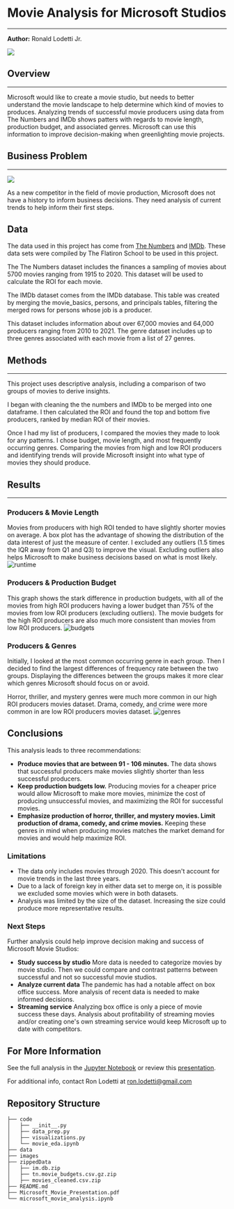# Movie Analysis for Microsoft Studios
***

**Author:** Ronald Lodetti Jr.


<img src="./images/strip2.jpg">

## Overview
***
Microsoft would like to create a movie studio, but needs to better understand the movie landscape to help determine which kind of movies to produces. Analyzing trends of successful movie producers using data from The Numbers and IMDb shows patters with regards to movie length, production budget, and associated genres. Microsoft can use this information to improve decision-making when greenlighting movie projects. 


## Business Problem
***
<img src="./images/seating.jpg">

As a new competitor in the field of movie production, Microsoft does not have a history to inform business decisions. They need analysis of current trends to help inform their first steps.


## Data
The data used in this project has come from <a href="https://www.the-numbers.com/">The Numbers</a> and <a href="https://www.imdb.com/">IMDb</a>. These data sets were compiled by The Flatiron School to be used in this project. 

The The Numbers dataset includes the finances a sampling of movies about 5700 movies ranging from 1915 to 2020. This dataset will be used to calculate the ROI for each movie.

The IMDb dataset comes from the IMDb database. This table was created by merging the movie_basics, persons, and principals tables, filtering the merged rows for persons whose job is a producer. 

This dataset includes information about over 67,000 movies and 64,000 producers ranging from 2010 to 2021. The genre dataset includes up to three genres associated with each movie from a list of 27 genres.

## Methods
***

This project uses descriptive analysis, including a comparison of two groups of movies to derive insights. 

I began with cleaning the the numbers and IMDb to be merged into one dataframe. I then calculated the ROI and found the top and bottom five producers, ranked by median ROI of their movies. 

Once I had my list of producers, I compared the movies they made to look for any patterns.  I chose budget, movie length, and most frequently occurring genres. Comparing the movies from high and low ROI producers and identifying trends will provide Microsoft insight into what type of movies they should produce. 

## Results
***

### Producers & Movie Length
Movies from producers with high ROI tended to have slightly shorter movies on average. A box plot has the advantage of showing the distribution of the data interest of just the measure of center. I excluded any outliers (1.5 times the IQR away from Q1 and Q3) to improve the visual. Excluding outliers also helps Microsoft to make business decisions based on what is most likely. 
![runtime](./images/runtime_viz.jpg)

### Producers & Production Budget
This graph shows the stark difference in production budgets, with all of the movies from high ROI producers having a lower budget than 75% of the movies from low ROI producers (excluding outliers). The movie budgets for the high ROI producers are also much more consistent than movies from low ROI producers.
![budgets](./images/budgets_viz.jpg)

### Producers & Genres
Initially, I looked at the most common occurring genre in each group. Then I decided to find the largest differences of frequency rate between the two groups. Displaying the differences between the groups makes it more clear which genres Microsoft should focus on or avoid. 

Horror, thriller, and mystery genres were much more common in our high ROI producers movies dataset. Drama, comedy, and crime were more common in are low ROI producers movies dataset. 
![genres](./images/genre_viz.jpg)

## Conclusions

This analysis leads to three recommendations:
- **Produce movies that are between 91 - 106 minutes.** The data shows that successful producers make movies slightly shorter than less successful producers. 
- **Keep production budgets low.** Producing movies for a cheaper price would allow Microsoft to make more movies, minimize the cost of producing unsuccessful movies, and maximizing the ROI for successful movies. 
- **Emphasize production of horror, thriller, and mystery movies. Limit production of drama, comedy, and crime movies.** Keeping these genres in mind when producing movies matches the market demand for movies and would help maximize ROI.

### Limitations
- The data only includes movies through 2020. This doesn't account for movie trends in the last three years. 
- Due to a lack of foreign key in either data set to merge on, it is possible we excluded some movies which were in both datasets. 
- Analysis was limited by the size of the dataset. Increasing the size could produce more representative results.  


### Next Steps
Further analysis could help improve decision making and success of Microsoft Movie Studios:
- **Study success by studio** More data is needed to categorize movies by movie studio. Then we could compare and contrast patterns between successful and not so successful movie studios. 
- **Analyze current data** The pandemic has had a notable affect on box office success. More analysis of recent data is needed to make informed decisions. 
- **Streaming service** Analyzing box office is only a piece of movie success these days. Analysis about profitability of streaming movies and/or creating one's own streaming service would keep Microsoft up to date with competitors. 

## For More Information

See the full analysis in the [Jupyter Notebook](./microsoft_movie_analysis.ipynb) or review this [presentation](./Microsoft_Movie_Presentation.pdf).

For additional info, contact Ron Lodetti at [ron.lodetti@gmail.com](mailto:ron.lodetti@gmail.com)

## Repository Structure

```
├── code
│   ├── __init__.py
│   ├── data_prep.py
│   ├── visualizations.py
│   └── movie_eda.ipynb
├── data
├── images
├── zippedData
│   ├── im.db.zip
│   ├── tn.movie_budgets.csv.gz.zip
│   ├── movies_cleaned.csv.zip
├── README.md
├── Microsoft_Movie_Presentation.pdf
└── microsoft_movie_analysis.ipynb


```
